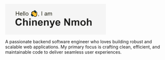 <a href="#" target="_blank"><img align="center" src="image.png" height="100" /></a>

A passionate backend software engineer who loves building robust and scalable web applications. My primary focus is crafting clean, efficient, and maintainable code to deliver seamless user experiences.